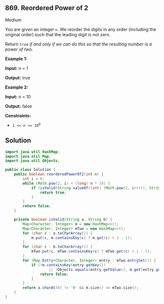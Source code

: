 ## 869\. Reordered Power of 2

Medium

You are given an integer `n`. We reorder the digits in any order (including the original order) such that the leading digit is not zero.

Return `true` _if and only if we can do this so that the resulting number is a power of two_.

**Example 1:**

**Input:** n = 1

**Output:** true

**Example 2:**

**Input:** n = 10

**Output:** false

**Constraints:**

*   <code>1 <= n <= 10<sup>9</sup></code>

## Solution

```java
import java.util.HashMap;
import java.util.Map;
import java.util.Objects;

public class Solution {
    public boolean reorderedPowerOf2(int n) {
        int i = 0;
        while (Math.pow(2, i) < (long) n * 10) {
            if (isValid(String.valueOf((int) (Math.pow(2, i++))), String.valueOf(n))) {
                return true;
            }
        }
        return false;
    }

    private boolean isValid(String a, String b) {
        Map<Character, Integer> m = new HashMap<>();
        Map<Character, Integer> mTwo = new HashMap<>();
        for (char c : a.toCharArray()) {
            m.put(c, m.containsKey(c) ? m.get(c) + 1 : 1);
        }
        for (char c : b.toCharArray()) {
            mTwo.put(c, mTwo.containsKey(c) ? mTwo.get(c) + 1 : 1);
        }
        for (Map.Entry<Character, Integer> entry : mTwo.entrySet()) {
            if (!m.containsKey(entry.getKey())
                    || !Objects.equals(entry.getValue(), m.get(entry.getKey()))) {
                return false;
            }
        }
        return a.charAt(0) != '0' && m.size() == mTwo.size();
    }
}
```